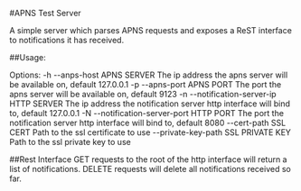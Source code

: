 #APNS Test Server

A simple server which parses APNS requests and exposes a ReST interface to notifications it has received.

##Usage:

Options:
    -h --anps-host APNS SERVER
                        The ip address the apns server will be available on,
                        default 127.0.0.1
    -p --apns-port APNS PORT
                        The port the apns server will be available on, default
                        9123
    -n --notification-server-ip HTTP SERVER
                        The ip address the notification server http interface
                        will bind to, default 127.0.0.1
    -N --notification-server-port HTTP PORT
                        The port the notification server http interface will
                        bind to, default 8080
    --cert-path SSL CERT
                        Path to the ssl certificate to use
    --private-key-path SSL PRIVATE KEY
                        Path to the ssl private key to use


##Rest Interface
GET requests to the root of the http interface will return a list of notifications.
DELETE requests will delete all notifications received so far.
